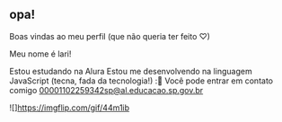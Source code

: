 ## opa!
Boas vindas ao meu perfil (que não queria ter feito ♡)

Meu nome é lari! 

Estou estudando na Alura 
Estou me desenvolvendo na linguagem JavaScript (tecna, fada da tecnologia!)
:🧐
Você pode entrar em contato comigo 
00001102259342sp@al.educacao.sp.gov.br

![]https://imgflip.com/gif/44m1ib


